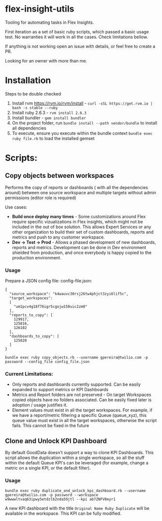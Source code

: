 # flex-insight-utils
Tooling for automating tasks in Flex Insights.

First iteration as a set of basic ruby scripts, which passed a basic usage test. No warranties it will work in all the cases. Check limitations bellow.  

If anything is not working open an issue with details, or feel free to create a PR. 

Looking for an owner with more than me. 

# Installation 
Steps to be double checked
1. Install rvm https://rvm.io/rvm/install - ```curl -sSL https://get.rvm.io | bash -s stable --ruby```
2. Install ruby 2.6.3 - ```rvm install 2.6.3```
3. Install bundler - ```gem install bundler```
4. On the project folder, run ```bundle install --path vendor/bundle``` to install all dependencies
5. To execute, ensure you execute within the bundle context ```bundle exec ruby file.rb``` to load the installed gemset

# Scripts:
## Copy objects between workspaces 
Performs the copy of reports or dashboards ( with all the dependencies around) between one source workspace and multiple targets without admin permissions (editor role is required)

Use cases:
- **Build once deploy many times** -  Some customizations around Flex require specific vizualizations in Flex insights, which might not be included in the out of box solution. This allows Expert Services or any other organization to build their set of custom dashboards, reports and metrics and push to any customer workspace.
- **Dev -> Test -> Prod** - Allows a phased development of new dashboards, reports and metrics. Development can be done in Dev environment shielded from production, and once everybody is happy copied to the production environment. 

### Usage
Prepare a JSON config file:
config-file.json:
```
{
  "source_workspace": "k4wauvc30rsj26tw4phjct3zyi6lif5c",
  "target_workspaces":
  [
    "um1pcv4g18f76igr5cgojw150uic2zm0"
  ],
  "reports_to_copy": [
    129917,
    125816,
    126102
  ],
  "dashboards_to_copy": [
    125820
  ]
}
```

```bundle exec ruby copy_objects.rb --username gpereira@twilio.com -p password --config_file config_file.json```

### Current Limitations:
- Only reports and dashboards currently supported. Can be easily expanded to support metrics or KPI Dashboards
- Metrics and Report folders are not preserved - On target Workspaces copied objects have no folders associated. Can be easily fixed later is adoption / usage justifies it. 
- Element values must exist in all the target workspaces. For example, if we have a report/metric filtering a specific Queue (queue_xyz), this queue value must exist in all the target workspaces, otherwise the script fails. This cannot be fixed in the future

## Clone and Unlock KPI Dashboard
By default GoodData doesn't support a way to clone KPI Dashboards. 
This script allows the duplication within a single workspace, so all the stuff within the default Queue KPI's can be leveraged (for example, change a metric on a single KPI, or the default filter).

### Usage
```bundle exec ruby duplicate_and_unlock_kpi_dashboard.rb --username gpereira@twilio.com -p password --workspace w9wwwltvaq63ipwy5etdzlb2nda59jtl --kpi ab7ZNFV8eyr1```

A new KPI dashboard with the title ```Original Name Ruby Duplicate``` will be available in the workspace. This KPI can be fully modified.
